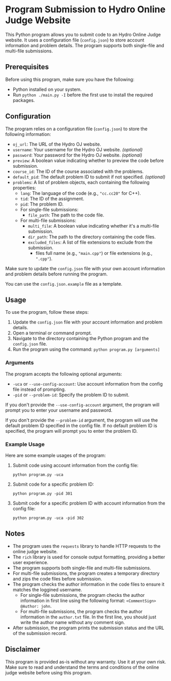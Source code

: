 # Program Submission to Hydro Online Judge Website

This Python program allows you to submit code to an Hydro Online Judge website. It uses a configuration file (`config.json`) to store account information and problem details. The program supports both single-file and multi-file submissions.

## Prerequisites

Before using this program, make sure you have the following:

- Python installed on your system.
- Run `python ./main.py -I` before the first use to install the required packages.

## Configuration

The program relies on a configuration file (`config.json`) to store the following information:

- `oj_url`: The URL of the Hydro OJ website.
- `username`: Your username for the Hydro OJ website. *(optional)*
- `password`: Your password for the Hydro OJ website. *(optional)*
- `preview`: A boolean value indicating whether to preview the code before submission.
- `course_id`: The ID of the course associated with the problems.
- `default_pid`: The default problem ID to submit if not specified. *(optional)*
- `problems`: A list of problem objects, each containing the following properties:
  - `lang`: The language of the code (e.g., `"cc.cc20"` for C++).
  - `tid`: The ID of the assignment.
  - `pid`: The problem ID.
  - For single-file submissions:
    - `file_path`: The path to the code file.
  - For multi-file submissions:
    - `multi_file`: A boolean value indicating whether it's a multi-file submission.
    - `dir_path`: The path to the directory containing the code files.
    - `excluded_files`: A list of file extensions to exclude from the submission.
      - files full name (e.g., `"main.cpp"`) or file extensions (e.g., `".cpp"`).

Make sure to update the `config.json` file with your own account information and problem details before running the program.

You can use the `config.json.example` file as a template.

## Usage

To use the program, follow these steps:

1. Update the `config.json` file with your account information and problem details.
2. Open a terminal or command prompt.
3. Navigate to the directory containing the Python program and the `config.json` file.
4. Run the program using the command: `python program.py [arguments]`

### Arguments

The program accepts the following optional arguments:

- `-uca` or `--use-config-account`: Use account information from the config file instead of prompting.
- `-pid` or `--problem-id`: Specify the problem ID to submit.

If you don't provide the `--use-config-account` argument, the program will prompt you to enter your username and password.

If you don't provide the `--problem-id` argument, the program will use the default problem ID specified in the config file. If no default problem ID is specified, the program will prompt you to enter the problem ID.

### Example Usage

Here are some example usages of the program:

1. Submit code using account information from the config file:
   ```
   python program.py -uca
   ```

2. Submit code for a specific problem ID:
   ```
   python program.py -pid 301
   ```

3. Submit code for a specific problem ID with account information from the config file:
   ```
   python program.py -uca -pid 302
   ```

## Notes

- The program uses the `requests` library to handle HTTP requests to the online judge website.
- The `rich` library is used for console output formatting, providing a better user experience.
- The program supports both single-file and multi-file submissions.
- For multi-file submissions, the program creates a temporary directory and zips the code files before submission.
- The program checks the author information in the code files to ensure it matches the loggined username.
    - For single-file submissions, the program checks the author information in first line using the following format: `<CommentSign> @Author: john`.
    - For multi-file submissions, the program checks the author information in the `author.txt` file. In the first line, you should just write the author name without any comment sign.
- After submission, the program prints the submission status and the URL of the submission record.

## Disclaimer

This program is provided as-is without any warranty. Use it at your own risk. Make sure to read and understand the terms and conditions of the online judge website before using this program.